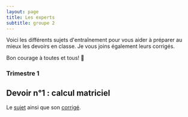 ```yaml
---
layout: page
title: Les experts 
subtitle: groupe 2
---
```


Voici les différents sujets d'entraînement pour vous aider à préparer au mieux les devoirs en classe. Je vous joins également leurs corrigés.

Bon courage à toutes et tous! :punch:


### Trimestre 1

## Devoir n°1 : calcul matriciel

Le [sujet](/devoirs.blancs/DS3.Matrices.2024.2025.pdf) ainsi que son [corrigé](/devoirs.blancs/Correction.DS3.Matrices.pdf).

